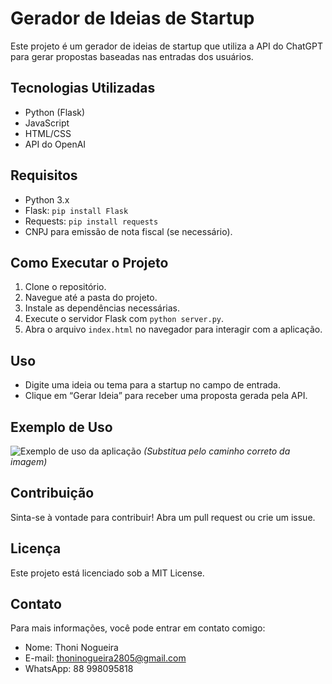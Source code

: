 # Gerador de Ideias de Startup

Este projeto é um gerador de ideias de startup que utiliza a API do ChatGPT para gerar propostas baseadas nas entradas dos usuários.

## Tecnologias Utilizadas
- Python (Flask)
- JavaScript
- HTML/CSS
- API do OpenAI

## Requisitos
- Python 3.x
- Flask: `pip install Flask`
- Requests: `pip install requests`
- CNPJ para emissão de nota fiscal (se necessário).

## Como Executar o Projeto
1. Clone o repositório.
2. Navegue até a pasta do projeto.
3. Instale as dependências necessárias.
4. Execute o servidor Flask com `python server.py`.
5. Abra o arquivo `index.html` no navegador para interagir com a aplicação.

## Uso
- Digite uma ideia ou tema para a startup no campo de entrada.
- Clique em “Gerar Ideia” para receber uma proposta gerada pela API.

## Exemplo de Uso
![Exemplo de uso da aplicação](screenshot.png) *(Substitua pelo caminho correto da imagem)*

## Contribuição
Sinta-se à vontade para contribuir! Abra um pull request ou crie um issue.

## Licença
Este projeto está licenciado sob a MIT License.

## Contato
Para mais informações, você pode entrar em contato comigo:

- Nome: Thoni Nogueira
- E-mail: [thoninogueira2805@gmail.com](mailto:thoninogueira2805@gmail.com)
- WhatsApp: 88 998095818
